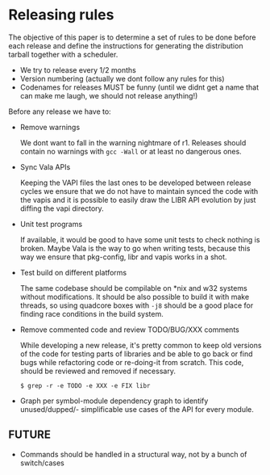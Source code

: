 Releasing rules
=======================

The objective of this paper is to determine a set of rules to be done before
each release and define the instructions for generating the distribution
tarball together with a scheduler.

* We try to release every 1/2 months
* Version numbering (actually we dont follow any rules for this)
* Codenames for releases MUST be funny (until we didnt get a name that can make
  me laugh, we should not release anything!)

Before any release we have to:

 - Remove warnings

   We dont want to fall in the warning nightmare of r1. Releases should contain
   no warnings with `gcc -Wall` or at least no dangerous ones.

 - Sync Vala APIs

   Keeping the VAPI files the last ones to be developed between release cycles
   we ensure that we do not have to maintain synced the code with the vapis
   and it is possible to easily draw the LIBR API evolution by just diffing
   the vapi directory.

 - Unit test programs

   If available, it would be good to have some unit tests to check nothing is
   broken. Maybe Vala is the way to go when writing tests, because this way
   we ensure that pkg-config, libr and vapis works in a shot.

 - Test build on different platforms

   The same codebase should be compilable on *nix and w32 systems without
   modifications. It should be also possible to build it with make threads,
   so using quadcore boxes with `-j8` should be a good place for finding
   race conditions in the build system.

 - Remove commented code and review TODO/BUG/XXX comments

   While developing a new release, it's pretty common to keep old versions of
   the code for testing parts of libraries and be able to go back or find bugs
   while refactoring code or re-doing-it from scratch. This code, should be
   reviewed and removed if necessary.

       $ grep -r -e TODO -e XXX -e FIX libr

 - Graph per symbol-module dependency graph to identify unused/dupped/-
   simplificable use cases of the API for every module.

FUTURE
------

 - Commands should be handled in a structural way, not by a bunch of switch/cases
